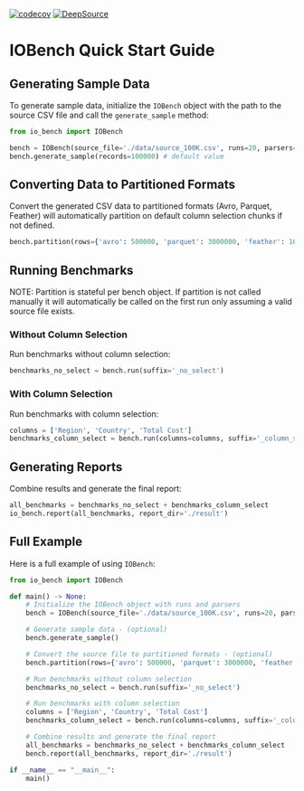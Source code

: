 <!-- [![PyPI version](https://badge.fury.io/py/io_bench.svg)](https://badge.fury.io/py/io_bench) -->
[![codecov](https://codecov.io/gh/aastopher/io_bench/graph/badge.svg?token=79V7VRZWV0)](https://codecov.io/gh/aastopher/io_bench)
[![DeepSource](https://app.deepsource.com/gh/aastopher/io_bench.svg/?label=active+issues&show_trend=true&token=3NT8mR1AQRLW9zDNKWQ8vgFl)](https://app.deepsource.com/gh/aastopher/io_bench/)

# IOBench Quick Start Guide

## Generating Sample Data
To generate sample data, initialize the `IOBench` object with the path to the source CSV file and call the `generate_sample` method:

```python
from io_bench import IOBench

bench = IOBench(source_file='./data/source_100K.csv', runs=20, parsers=['avro', 'parquet_polars', 'parquet_arrow', 'parquet_fast', 'feather', 'feather_arrow'])
bench.generate_sample(records=100000) # default value
```

## Converting Data to Partitioned Formats
Convert the generated CSV data to partitioned formats (Avro, Parquet, Feather) will automatically partition on default column selection chunks if not defined.

```python
bench.partition(rows={'avro': 500000, 'parquet': 3000000, 'feather': 1600000})
```

## Running Benchmarks
NOTE: Partition is stateful per bench object. If partition is not called manually it will automatically be called on the first run only assuming a valid source file exists.
### Without Column Selection
Run benchmarks without column selection:

```python
benchmarks_no_select = bench.run(suffix='_no_select')
```

### With Column Selection
Run benchmarks with column selection:

```python
columns = ['Region', 'Country', 'Total Cost']
benchmarks_column_select = bench.run(columns=columns, suffix='_column_select')
```

## Generating Reports
Combine results and generate the final report:

```python
all_benchmarks = benchmarks_no_select + benchmarks_column_select
io_bench.report(all_benchmarks, report_dir='./result')
```

## Full Example

Here is a full example of using `IOBench`:

```python
from io_bench import IOBench

def main() -> None:
    # Initialize the IOBench object with runs and parsers
    bench = IOBench(source_file='./data/source_100K.csv', runs=20, parsers=['avro', 'parquet_polars'])

    # Generate sample data - (optional)
    bench.generate_sample()

    # Convert the source file to partitioned formats - (optional)
    bench.partition(rows={'avro': 500000, 'parquet': 3000000, 'feather': 1600000})

    # Run benchmarks without column selection
    benchmarks_no_select = bench.run(suffix='_no_select')

    # Run benchmarks with column selection
    columns = ['Region', 'Country', 'Total Cost']
    benchmarks_column_select = bench.run(columns=columns, suffix='_column_select')

    # Combine results and generate the final report
    all_benchmarks = benchmarks_no_select + benchmarks_column_select
    bench.report(all_benchmarks, report_dir='./result')

if __name__ == "__main__":
    main()
```